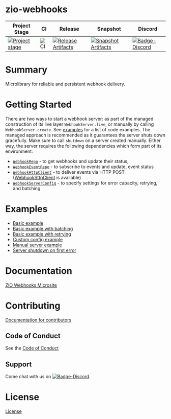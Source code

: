 # zio-webhooks

| Project Stage | CI | Release | Snapshot | Discord |
| --- | --- | --- | --- | --- |
| [![Project stage][Stage]][Stage-Page] | ![CI][Badge-CI] | [![Release Artifacts][Badge-SonatypeReleases]][Link-SonatypeReleases] | [![Snapshot Artifacts][Badge-SonatypeSnapshots]][Link-SonatypeSnapshots] | [![Badge-Discord]][Link-Discord] |

# Summary

Microlibrary for reliable and persistent webhook delivery.

# Getting Started

There are two ways to start a webhook server: as part of the managed construction of its live layer
`WebhookServer.live`, or manually by calling `WebhookServer.create`. See [examples](#examples) for a list of code
examples. The managed approach is recommended as it guarantees the server shuts down gracefully. Make sure to
call `shutdown` on a server created manually. Either way, the server requires the following dependencies which form part
of its environment:

* [`WebhookRepo`](/webhooks/src/main/scala/zio/webhooks/WebhookRepo.scala) - to get webhooks and update their status,
* [`WebhookEventRepo`](/webhooks/src/main/scala/zio/webhooks/WebhookEventRepo.scala) - to subscribe to events and
  update, event status
* [`WebhookHttpClient`](/webhooks/src/main/scala/zio/webhooks/WebhookHttpClient.scala) - to deliver events via HTTP POST
  ([WebhookSttpClient](/webhooks/src/main/scala/zio/webhooks/backends/sttp/WebhookSttpClient.scala) is available)
* [`WebhookServerConfig`](/webhooks/src/main/scala/zio/webhooks/WebhookServerConfig.scala) - to specify settings for
  error capacity, retrying, and batching

# Examples

* [Basic example](/examples/src/main/scala/zio/webhooks/example/BasicExample.scala)
* [Basic example with batching](/examples/src/main/scala/zio/webhooks/example/BasicExampleWithBatching.scala)
* [Basic example with retrying](/examples/src/main/scala/zio/webhooks/example/BasicExampleWithRetrying.scala)
* [Custom config example](/examples/src/main/scala/zio/webhooks/example/CustomConfigExample.scala)
* [Manual server example](/examples/src/main/scala/zio/webhooks/example/ManualServerExample.scala)
* [Server shutdown on first error](/examples/src/main/scala/zio/webhooks/example/ServerShutdownOnFirstErrorExample.scala)

# Documentation

[ZIO Webhooks Microsite](https://zio.github.io/zio-webhooks/)

# Contributing

[Documentation for contributors](https://zio.github.io/zio-webhooks/docs/about/about_contributing)

## Code of Conduct

See the [Code of Conduct](https://zio.github.io/zio-webhooks/docs/about/about_coc)

## Support

Come chat with us on [![Badge-Discord]][Link-Discord].

# License

[License](LICENSE)

[Badge-SonatypeReleases]: https://img.shields.io/nexus/r/https/oss.sonatype.org/dev.zio/zio-webhooks_2.12.svg "Sonatype Releases"
[Badge-SonatypeSnapshots]: https://img.shields.io/nexus/s/https/oss.sonatype.org/dev.zio/zio-webhooks_2.12.svg "Sonatype Snapshots"
[Badge-Discord]: https://img.shields.io/discord/629491597070827530?logo=discord "chat on discord"
[Link-SonatypeReleases]: https://oss.sonatype.org/content/repositories/releases/dev/zio/zio-webhooks_2.12/ "Sonatype Releases"
[Link-SonatypeSnapshots]: https://oss.sonatype.org/content/repositories/snapshots/dev/zio/zio-webhooks_2.12/ "Sonatype Snapshots"
[Link-Discord]: https://discord.gg/2ccFBr4 "Discord"
[Badge-CI]: https://github.com/zio/zio-webhooks/workflows/CI/badge.svg
[Stage]: https://img.shields.io/badge/Project%20Stage-Concept-red.svg
[Stage-Page]: https://github.com/zio/zio/wiki/Project-Stages

